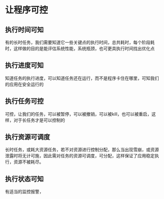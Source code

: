 



# 让程序可控


## 执行时间可知
有的长时任务，我们需要知道它一些关键点的执行时间，总共耗时，每个阶段耗时，这样做的目的是能评估系统性能，系统瓶颈，也可更具执行时间找出优化点

## 执行进度可知
知道任务的执行进度，可以知道任务还在运行，而不是程序卡住在哪里，可知我们的应用在安全运行的

## 执行任务可控
可控，让我们的任务，可以被暂停，可以被撤销，可以被kill，也可以被重启，这样，对于长任务才是可以控制的

## 执行资源可调度
长时任务，或耗大资源任务，若不对资源进行控制分配，那么当出现雪崩，或资源泄露时将无计可施，因此需对任务的资源可调度，可分配，这样保证了应用稳定执行，资源不被耗尽。

## 执行状态可知
有适当的监控报警，


